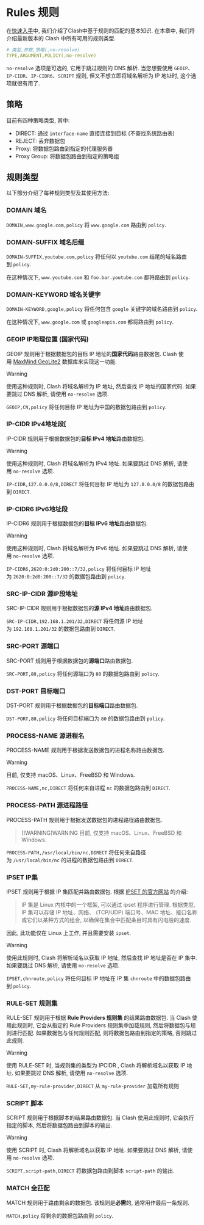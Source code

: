 # Rules 规则

在[快速入手](./getting-started.md)中, 我们介绍了Clash中基于规则的匹配的基本知识. 在本章中, 我们将介绍最新版本的 Clash 中所有可用的规则类型.


```YAML
# 类型,参数,策略(,no-resolve)
TYPE,ARGUMENT,POLICY(,no-resolve)
```

`no-resolve` 选项是可选的, 它用于跳过规则的 DNS 解析. 当您想要使用 `GEOIP`、`IP-CIDR`、`IP-CIDR6`、`SCRIPT` 规则, 但又不想立即将域名解析为 IP 地址时, 这个选项就很有用了.



## 策略

目前有四种策略类型, 其中:

- DIRECT: 通过 `interface-name` 直接连接到目标 (不查找系统路由表)
- REJECT: 丢弃数据包
- Proxy: 将数据包路由到指定的代理服务器
- Proxy Group: 将数据包路由到指定的策略组

## 规则类型

以下部分介绍了每种规则类型及其使用方法:

### DOMAIN 域名

`DOMAIN,www.google.com,policy` 将 `www.google.com` 路由到 `policy`.

### DOMAIN-SUFFIX 域名后缀

`DOMAIN-SUFFIX,youtube.com,policy` 将任何以 `youtube.com` 结尾的域名路由到 `policy`.

在这种情况下, `www.youtube.com` 和 `foo.bar.youtube.com` 都将路由到 `policy`.

### DOMAIN-KEYWORD 域名关键字

`DOMAIN-KEYWORD,google,policy` 将任何包含 `google` 关键字的域名路由到 `policy`.

在这种情况下, `www.google.com` 或 `googleapis.com` 都将路由到 `policy`.

### GEOIP IP地理位置 (国家代码)

GEOIP 规则用于根据数据包的目标 IP 地址的**国家代码**路由数据包. Clash 使用 [MaxMind GeoLite2](https://dev.maxmind.com/geoip/geoip2/geolite2/) 数据库来实现这一功能.

> [!WARNING]
> 使用这种规则时, Clash 将域名解析为 IP 地址, 然后查找 IP 地址的国家代码. 如果要跳过 DNS 解析, 请使用 `no-resolve` 选项.


`GEOIP,CN,policy` 将任何目标 IP 地址为中国的数据包路由到 `policy`.

### IP-CIDR IPv4地址段[

IP-CIDR 规则用于根据数据包的**目标 IPv4 地址**路由数据包.

> [!WARNING]
> 使用这种规则时, Clash 将域名解析为 IPv4 地址. 如果要跳过 DNS 解析, 请使用 `no-resolve` 选项.

`IP-CIDR,127.0.0.0/8,DIRECT` 将任何目标 IP 地址为 `127.0.0.0/8` 的数据包路由到 `DIRECT`.

### IP-CIDR6 IPv6地址段

IP-CIDR6 规则用于根据数据包的**目标 IPv6 地址**路由数据包.

> [!WARNING]
> 使用这种规则时, Clash 将域名解析为 IPv6 地址. 如果要跳过 DNS 解析, 请使用 `no-resolve` 选项.

`IP-CIDR6,2620:0:2d0:200::7/32,policy` 将任何目标 IP 地址为 `2620:0:2d0:200::7/32` 的数据包路由到 `policy`.

### SRC-IP-CIDR 源IP段地址
SRC-IP-CIDR 规则用于根据数据包的**源 IPv4 地址**路由数据包.

`SRC-IP-CIDR,192.168.1.201/32,DIRECT` 将任何源 IP 地址为 `192.168.1.201/32` 的数据包路由到 `DIRECT`.

### SRC-PORT 源端口

SRC-PORT 规则用于根据数据包的**源端口**路由数据包.

`SRC-PORT,80,policy` 将任何源端口为 `80` 的数据包路由到 `policy`.

### DST-PORT 目标端口

DST-PORT 规则用于根据数据包的**目标端口**路由数据包.

`DST-PORT,80,policy` 将任何目标端口为 `80` 的数据包路由到 `policy`.

### PROCESS-NAME 源进程名

PROCESS-NAME 规则用于根据发送数据包的进程名称路由数据包.

> [!WARNING]
> 目前, 仅支持 macOS、Linux、FreeBSD 和 Windows.

`PROCESS-NAME,nc,DIRECT` 将任何来自进程 `nc` 的数据包路由到 `DIRECT`.

### PROCESS-PATH 源进程路径

PROCESS-PATH 规则用于根据发送数据包的进程路径路由数据包.

> [!WARNING]WARNING
> 目前, 仅支持 macOS、Linux、FreeBSD 和 Windows.

`PROCESS-PATH,/usr/local/bin/nc,DIRECT` 将任何来自路径为 `/usr/local/bin/nc` 的进程的数据包路由到 `DIRECT`.

### IPSET IP集

IPSET 规则用于根据 IP 集匹配并路由数据包. 根据 [IPSET 的官方网站](https://ipset.netfilter.org/) 的介绍:

> IP 集是 Linux 内核中的一个框架, 可以通过 ipset 程序进行管理. 根据类型, IP 集可以存储 IP 地址、网络、 (TCP/UDP) 端口号、MAC 地址、接口名称或它们以某种方式的组合, 以确保在集合中匹配条目时具有闪电般的速度.

因此, 此功能仅在 Linux 上工作, 并且需要安装 `ipset`.

> [!WARNING]
> 使用此规则时, Clash 将解析域名以获取 IP 地址, 然后查找 IP 地址是否在 IP 集中. 如果要跳过 DNS 解析, 请使用 `no-resolve` 选项.

`IPSET,chnroute,policy` 将任何目标 IP 地址在 IP 集 `chnroute` 中的数据包路由到 `policy`.

### RULE-SET 规则集

RULE-SET 规则用于根据 **Rule Providers 规则集** 的结果路由数据包. 当 Clash 使用此规则时, 它会从指定的 Rule Providers 规则集中加载规则, 然后将数据包与规则进行匹配. 如果数据包与任何规则匹配, 则将数据包路由到指定的策略, 否则跳过此规则.

> [!WARNING]
> 使用 RULE-SET 时, 当规则集的类型为 IPCIDR , Clash 将解析域名以获取 IP 地址. 如果要跳过 DNS 解析, 请使用 `no-resolve` 选项.

`RULE-SET,my-rule-provider,DIRECT` 从 `my-rule-provider` 加载所有规则

### SCRIPT 脚本


SCRIPT 规则用于根据脚本的结果路由数据包. 当 Clash 使用此规则时, 它会执行指定的脚本, 然后将数据包路由到脚本的输出.

> [!WARNING]
> 使用 SCRIPT 时, Clash 将解析域名以获取 IP 地址. 如果要跳过 DNS 解析, 请使用 `no-resolve` 选项.

`SCRIPT,script-path,DIRECT` 将数据包路由到脚本 `script-path` 的输出.

### MATCH 全匹配

MATCH 规则用于路由剩余的数据包. 该规则是**必需**的, 通常用作最后一条规则.

`MATCH,policy` 将剩余的数据包路由到 `policy`.

